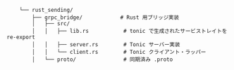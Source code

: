         └── rust_sending/
            ├── grpc_bridge/            # Rust 用ブリッジ実装
            │   ├── src/
            │   │   ├── lib.rs           # tonic で生成されたサービストレイトを re-export
            │   │   ├── server.rs        # Tonic サーバー実装
            │   │   └── client.rs        # Tonic クライアント・ラッパー
            │   └── proto/               # 同期済み .proto